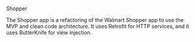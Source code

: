Shopper

The Shopper app is a refactoring of the Walmart Shopper app to use the MVP and clean code architecture. It uses Retrofit for HTTP services, and it uses ButterKnife for view injection.
